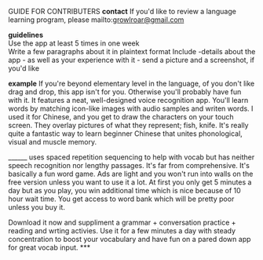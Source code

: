 GUIDE FOR CONTRIBUTERS
**contact** 
If you'd like to review a language learning program, please mailto:growlroar@gmail.com

**guidelines**  
Use the app at least 5 times in one week  
Write a few paragraphs about it in plaintext format
Include -details about the app 
    - as well as your experience with it
    - send a picture and a screenshot, if you'd like
 
**example**
If you're beyond elementary level in the language, of you don't like drag and drop, this app isn't for you. Otherwise you'll probably have fun with it. It features a neat, well-designed voice recognition app. You'll learn words by matching icon-like images with audio samples and writen words. I used it for Chinese, and you get to draw the characters on your touch screen. They overlay pictures of what they represent; fish, knife. It's really quite a fantastic way to learn beginner Chinese that unites phonological, visual and muscle memory.  

______ uses spaced repetition sequencing to help with vocab but has neither speech recognition nor lengthy passages. It's far from comprehensive. It's basically a fun word game. Ads are light and you won't run into walls on the free version unless you want to use it a lot. At first you only get 5 minutes a day but as you play, you win additional time which is nice because of 10 hour wait time. You get access to word bank which will be pretty poor unless you buy it.  

Download it now and suppliment a grammar + conversation practice + reading and wrting activies. Use it for a few minutes a day with steady concentration to boost your vocabulary and have fun on a pared down app for great vocab input. ***
